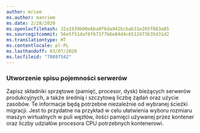 ```yaml
---
author: mriem
ms.author: manriem
ms.date: 2/28/2020
ms.openlocfilehash: 32a1939b00ebba0f6da942bcbab31e205f883a85
ms.sourcegitcommit: 56e5f51daf6f671f7b6e84d4c6512473b35d31d2
ms.translationtype: HT
ms.contentlocale: pl-PL
ms.lasthandoff: 03/07/2020
ms.locfileid: "78897542"
---
```

### <a name="inventory-server-capacity"></a>Utworzenie spisu pojemności serwerów

Zapisz składniki sprzętowe (pamięć, procesor, dysk) bieżących serwerów produkcyjnych, a także średnią i szczytową liczbę żądań oraz użycie zasobów. Te informacje będą potrzebne niezależnie od wybranej ścieżki migracji. Jest to przydatne na przykład w celu ułatwienia wyboru rozmiaru maszyn wirtualnych w puli węzłów, ilości pamięci używanej przez kontener oraz liczby udziałów procesora CPU potrzebnych kontenerowi.
